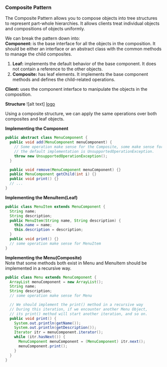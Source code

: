 ### Composite Pattern  
The Composite Pattern allows you to compose objects into tree structures to represent part-whole hierarchies. It allows clients
treat individual objects and compositions of objects uniformly.  

We can break the pattern down into:  
**Component:** is the base interface for all the objects in the composition. It should be either an interface or an abstract class with the common methods to manage the child composites.  
1. **Leaf:** implements the default behavior of the base component. It does not contain a reference to the other objects.  
2. **Composite:** has leaf elements. It implements the base component methods and defines the child-related operations.    

**Client:** uses the component interface to manipulate the objects in the composition.

**Structure**
![alt text] [logo]

[logo]: https://howtodoinjava.com/wp-content/uploads/2015/10/composite-design-pattern.png, "Facade working principle "  

Using a composite structure, we can apply the same operations over both composites and leaf objects. 

**Implementing the Component**  
```java
public abstract class MenuComponent {
  public void add(MenuComponent menuComponent) {
    // Some operation make sense for the Composite, some make sense for the leaf
    // the default implementation is UnsupportedOperationException.
    throw new UnsupportedOperationException(); 
  }

  public void remove(MenuComponent menuComponent) {}
  public MenuComponent getChild(int i) {}
  public void print() {}
  // ...
}
```  
**Implementing the MenuItem(Leaf)**  
```java
public class MenuItem extends MenuComponent {
  String name;
  String description;
  public MenuItem(String name, String description) {
    this.name = name;
    this.description = description;
  }
  public void print() {}
  // some operation make sense for MenuItem
}
```  
**Implementing the Menu(Composite)**  
Note that some methods both exist in Menu and MenuItem should be implemented in a recursive way.
```java
public class Menu extends MenuComponent {
  ArrayList menuComponent = new ArrayList();
  String name;
  String description;
  // some operation make sense for Menu

  // We should implement the print() method in a recursive way
  // During this iteration, if we encounter another Menu Object, 
  // its print() method will start another iteration, and so on. 
  public void print() {
    System.out.println(getName());
    System.out.println(getDescription());
    Iterator itr = menuComponent.iterator();
    while (itr.hasNext()) {
      MenuComponent menuComponent = (MenuComponent) itr.next();
      menuComponent.print();
    }
  }
}
```

